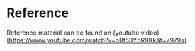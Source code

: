 # Reference

Reference material can be found on (youtube video)[https://www.youtube.com/watch?v=oBt53YbR9Kk&t=7979s].
